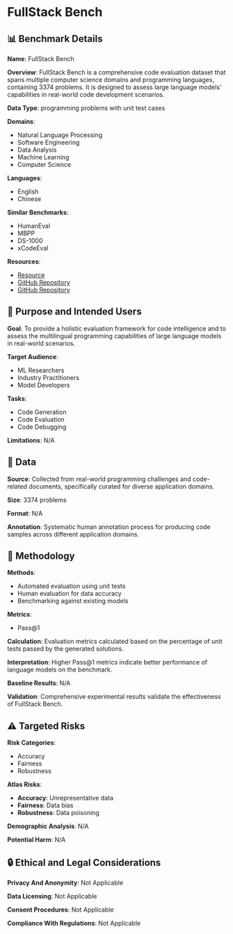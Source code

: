 # FullStack Bench

## 📊 Benchmark Details

**Name**: FullStack Bench

**Overview**: FullStack Bench is a comprehensive code evaluation dataset that spans multiple computer science domains and programming languages, containing 3374 problems. It is designed to assess large language models' capabilities in real-world code development scenarios.

**Data Type**: programming problems with unit test cases

**Domains**:
- Natural Language Processing
- Software Engineering
- Data Analysis
- Machine Learning
- Computer Science

**Languages**:
- English
- Chinese

**Similar Benchmarks**:
- HumanEval
- MBPP
- DS-1000
- xCodeEval

**Resources**:
- [Resource](https://huggingface.co/datasets/ByteDance/FullStackBench)
- [GitHub Repository](https://github.com/bytedance/FullStackBench)
- [GitHub Repository](https://github.com/bytedance/SandboxFusion)

## 🎯 Purpose and Intended Users

**Goal**: To provide a holistic evaluation framework for code intelligence and to assess the multilingual programming capabilities of large language models in real-world scenarios.

**Target Audience**:
- ML Researchers
- Industry Practitioners
- Model Developers

**Tasks**:
- Code Generation
- Code Evaluation
- Code Debugging

**Limitations**: N/A

## 💾 Data

**Source**: Collected from real-world programming challenges and code-related documents, specifically curated for diverse application domains.

**Size**: 3374 problems

**Format**: N/A

**Annotation**: Systematic human annotation process for producing code samples across different application domains.

## 🔬 Methodology

**Methods**:
- Automated evaluation using unit tests
- Human evaluation for data accuracy
- Benchmarking against existing models

**Metrics**:
- Pass@1

**Calculation**: Evaluation metrics calculated based on the percentage of unit tests passed by the generated solutions.

**Interpretation**: Higher Pass@1 metrics indicate better performance of language models on the benchmark.

**Baseline Results**: N/A

**Validation**: Comprehensive experimental results validate the effectiveness of FullStack Bench.

## ⚠️ Targeted Risks

**Risk Categories**:
- Accuracy
- Fairness
- Robustness

**Atlas Risks**:
- **Accuracy**: Unrepresentative data
- **Fairness**: Data bias
- **Robustness**: Data poisoning

**Demographic Analysis**: N/A

**Potential Harm**: N/A

## 🔒 Ethical and Legal Considerations

**Privacy And Anonymity**: Not Applicable

**Data Licensing**: Not Applicable

**Consent Procedures**: Not Applicable

**Compliance With Regulations**: Not Applicable
